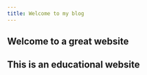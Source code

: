 ```yaml
---
title: Welcome to my blog
---
```

Welcome to a great website
---
This is an educational website
---
